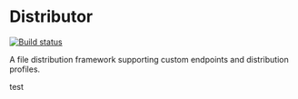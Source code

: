 # Distributor

[![Build status](https://ci.appveyor.com/api/projects/status/nr7qtqako0drfudq?svg=true)](https://ci.appveyor.com/project/justinjstark/distributor)

A file distribution framework supporting custom endpoints and distribution profiles.

test
